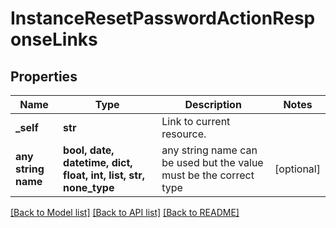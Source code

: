 # InstanceResetPasswordActionResponseLinks


## Properties
Name | Type | Description | Notes
------------ | ------------- | ------------- | -------------
**_self** | **str** | Link to current resource. | 
**any string name** | **bool, date, datetime, dict, float, int, list, str, none_type** | any string name can be used but the value must be the correct type | [optional]

[[Back to Model list]](../README.md#documentation-for-models) [[Back to API list]](../README.md#documentation-for-api-endpoints) [[Back to README]](../README.md)


